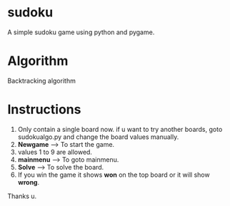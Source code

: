 # sudoku
A simple sudoku game using python and pygame.

# Algorithm
Backtracking algorithm

# Instructions
1. Only contain a single board now. if u want to try another boards, goto sudokualgo.py and change the board values manually.
2. **Newgame** --> To start the game.
3. values 1 to 9 are allowed.
4. **mainmenu** --> To goto mainmenu.
5. **Solve** --> To solve the board.
6. If you win the game it shows **won** on the top board or it will show **wrong**.


Thanks u.

